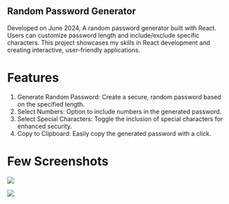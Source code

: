 ## Random Password Generator

Developed on June 2024, A random password generator built with React. Users can customize password length and include/exclude specific characters. This project showcases my skills in React development and creating interactive, user-friendly applications.

# Features

1. Generate Random Password: Create a secure, random password based on the specified length.
2. Select Numbers: Option to include numbers in the generated password.
3. Select Special Characters: Toggle the inclusion of special characters for enhanced security.
4. Copy to Clipboard: Easily copy the generated password with a click.

# Few Screenshots

![](https://github.com/user-attachments/assets/646e7ec0-e26d-4db3-9528-db1394fefbed)

![](https://github.com/user-attachments/assets/6f8a3556-b673-453f-b462-bf30ee05be2f)
